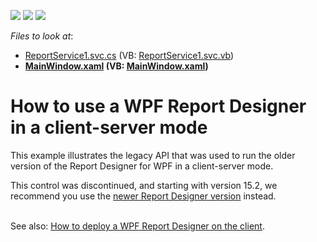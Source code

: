 <!-- default badges list -->
![](https://img.shields.io/endpoint?url=https://codecentral.devexpress.com/api/v1/VersionRange/128603830/12.1.4%2B)
[![](https://img.shields.io/badge/Open_in_DevExpress_Support_Center-FF7200?style=flat-square&logo=DevExpress&logoColor=white)](https://supportcenter.devexpress.com/ticket/details/E4018)
[![](https://img.shields.io/badge/📖_How_to_use_DevExpress_Examples-e9f6fc?style=flat-square)](https://docs.devexpress.com/GeneralInformation/403183)
<!-- default badges end -->
<!-- default file list -->
*Files to look at*:

* [ReportService1.svc.cs](./CS/Reporting/ReportService1.svc.cs) (VB: [ReportService1.svc.vb](./VB/Reporting/ReportService1.svc.vb))
* **[MainWindow.xaml](./CS/WpfReportDesignerDemo/MainWindow.xaml) (VB: [MainWindow.xaml](./VB/WpfReportDesignerDemo/MainWindow.xaml))**
<!-- default file list end -->
# How to use a WPF Report Designer in a client-server mode


<p>This example illustrates the legacy API that was used to run the older version of the Report Designer for WPF in a client-server mode.</p>
<p>This control was discontinued, and starting with version 15.2, we recommend you use the <a href="https://documentation.devexpress.com/#XtraReports/CustomDocument114104">newer Report Designer version</a> instead.</p>
<p><br>See also: <a href="https://www.devexpress.com/Support/Center/p/E4017">How to deploy a WPF Report Designer on the client</a>.</p>

<br/>



